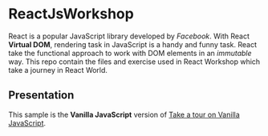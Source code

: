 # ReactJsWorkshop

React is a popular JavaScript library developed by *Facebook*. With React **Virtual DOM**, rendering task in JavaScript is a handy and funny task. React take the functional approach to work with DOM elements in an *immutable* way. This repo contain the files and exercise used in React Workshop which take a journey in React World.


## Presentation

This sample is the **Vanilla JavaScript** version of 
[Take a tour on Vanilla JavaScript](https://docs.google.com/presentation/d/1HdbvYLSRA_yjzEUCIWwKCRc9XpCjejTvWPRmxb24mWs/).


